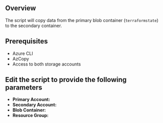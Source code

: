 ## Overview
The script will copy data from the primary blob container (`terraformstate`) to the secondary container.

## Prerequisites
- Azure CLI
- AzCopy
- Access to both storage accounts

## Edit the script to provide the following parameters
- **Primary Account:**  
- **Secondary Account:** 
- **Blob Container:** 
- **Resource Group:** 
